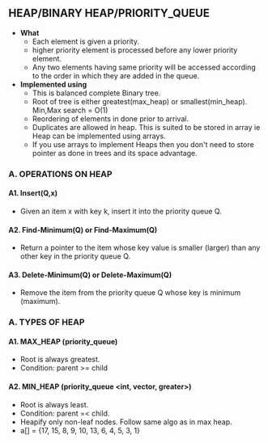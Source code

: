 ## HEAP/BINARY HEAP/PRIORITY_QUEUE
  - **What**
    - Each element is given a priority.
    - higher priority element is processed before any lower priority element.  
    - Any two elements having same priority will be accessed according to the order in which they are added in the queue.
  - **Implemented using**    
    - This is balanced complete Binary tree.
    - Root of tree is either greatest(max_heap) or smallest(min_heap). Min,Max search = O(1)
    - Reordering of elements in done prior to arrival.
    - Duplicates are allowed in heap. This is suited to be stored in array ie Heap can be implemented using arrays.
    - If you use arrays to implement Heaps then you don't need to store pointer as done in trees and its space advantage. 
    
### A. OPERATIONS ON HEAP
#### A1. Insert(Q,x)  
  -  Given an item x with key k, insert it into the priority queue Q. 
#### A2. Find-Minimum(Q) or Find-Maximum(Q)
  -  Return a pointer to the item whose key value is smaller (larger) than any other key in the priority queue Q. 
#### A3. Delete-Minimum(Q) or Delete-Maximum(Q)
  -  Remove the item from the priority queue Q whose key is minimum (maximum).

### A. TYPES OF HEAP
#### A1. MAX_HEAP (priority_queue<int>)
  - Root is always greatest.
  - Condition: parent >= child
  
#### A2. MIN_HEAP (priority_queue <int, vector<int>, greater<int>>)
  - Root is always least.
  - Condition: parent =< child. 
  - Heapify only non-leaf nodes. Follow same algo as in max heap. 
  - a[] = {17, 15, 8, 9, 10, 13, 6, 4, 5, 3, 1}
